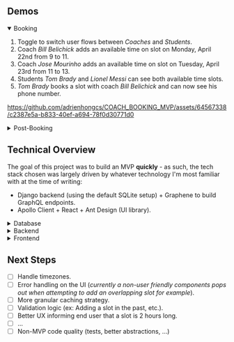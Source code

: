 ## Demos

<details open>
  <summary>Booking</summary>

  1. Toggle to switch user flows between _Coaches_ and _Students_.
  2. Coach _Bill Belichick_ adds an available time on slot on Monday, April 22nd from 9 to 11.
  3. Coach _Jose Mourinho_ adds an available time on slot on Tuesday, April 23rd from 11 to 13.
  4. Students _Tom Brady_ and _Lionel Messi_ can see both available time slots.
  5. _Tom Brady_ books a slot with coach _Bill Belichick_ and can now see his phone number.
  
  https://github.com/adrienhongcs/COACH_BOOKING_MVP/assets/64567338/c2387e5a-b833-40ef-a694-78f0d30771d0
  
</details>

<details>
  <summary>Post-Booking</summary>

  1. Coach _Bill Belichick_ can see the booked slot with student _Tom Brady_ and see his phone number.
  2. Coach _Bill Belichick_ can record a satisfaction score as well as some free notes about the call.
  3. Both coaches can switch to the _Calls_ tab and view booked slots as well as any previous scores and notes.
  
  https://github.com/adrienhongcs/COACH_BOOKING_MVP/assets/64567338/e5ba7546-5e87-429a-9c95-d0014a089f27
  
</details>

## Technical Overview

The goal of this project was to build an MVP **quickly** - as such, the tech stack chosen was largely driven by whatever technology I'm most familiar with at the time of writing:
  - Django backend (using the default SQLite setup) + Graphene to build GraphQL endpoints.
  - Apollo Client + React + Ant Design (UI library).

<details>
  <summary>Database</summary>
</details>

<details>
  <summary>Backend</summary>
</details>

<details>
  <summary>Frontend</summary>
</details>

## Next Steps

- [ ] Handle timezones.
- [ ] Error handling on the UI (_currently a non-user friendly components pops out when attempting to add an overlapping slot for example_).
- [ ] More granular caching strategy.
- [ ] Validation logic (ex: Adding a slot in the past, etc.).
- [ ] Better UX informing end user that a slot is 2 hours long.
- [ ] ...
- [ ] Non-MVP code quality (tests, better abstractions, ...)
